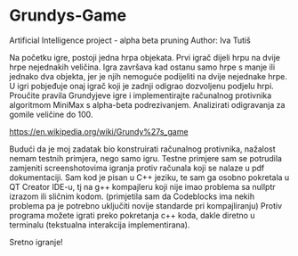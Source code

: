 # Grundys-Game
Artificial Intelligence project - alpha beta pruning
Author: Iva Tutiš

Na početku igre, postoji jedna hrpa objekata. Prvi igrač dijeli hrpu na dvije hrpe nejednakih veličina.
Igra završava kad ostanu samo hrpe s manje ili jednako dva objekta, jer je njih nemoguće podijeliti na
dvije nejednake hrpe. U igri pobjeđuje onaj igrač koji je zadnji odigrao dozvoljenu podjelu hrpi.
Proučite pravila Grundyjeve igre i implementirajte računalnog protivnika algoritmom MiniMax s
alpha-beta podrezivanjem. Analizirati odigravanja za gomile veličine do 100.

https://en.wikipedia.org/wiki/Grundy%27s_game

Budući da je moj zadatak bio konstruirati računalnog protivnika, nažalost nemam testnih primjera, nego samo igru.
Testne primjere sam se potrudila zamjeniti screenshotovima igranja protiv računala koji se nalaze u pdf dokumentaciji.
Sam kod je pisan u C++ jeziku, te sam ga osobno pokretala u QT Creator IDE-u, tj na g++ kompajleru koji nije imao problema sa nullptr izrazom ili sličnim kodom.
(primjetila sam da Codeblocks ima nekih problema pa je potrebno uključiti novije standarde pri kompajliranju)
Protiv programa možete igrati preko pokretanja c++ koda, dakle diretno u terminalu (tekstualna interakcija implementirana).

Sretno igranje!
